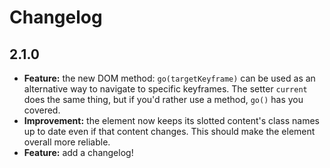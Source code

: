 # Changelog

## 2.1.0

- **Feature:** the new DOM method: `go(targetKeyframe)` can be used as an alternative way to navigate to specific keyframes. The setter `current` does the same thing, but if you'd rather use a method, `go()` has you covered.
- **Improvement:** the element now keeps its slotted content's class names up to date even if that content changes. This should make the element overall more reliable.
- **Feature:** add a changelog!
